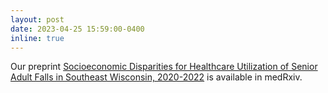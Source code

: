 ```yaml
---
layout: post
date: 2023-04-25 15:59:00-0400
inline: true
---
```


Our preprint [Socioeconomic Disparities for Healthcare Utilization of Senior Adult Falls in Southeast Wisconsin, 2020-2022](https://www.medrxiv.org/content/10.1101/2023.04.24.23289062v1) is available in medRxiv.